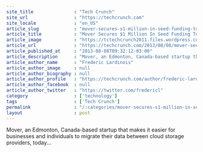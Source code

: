 ```yaml
---
site_title               : "Tech Crunch"
site_url                 : "https://techcrunch.com"
site_locale              : "en_US"
article_slug             : "mover-secures-s1-million-in-seed-funding-to-expand-its-data-migration-and-backup-service"
article_title            : "Mover Secures $1 Million In Seed Funding To Expand Its Data Migration And Backup Service"
article_image            : "https://tctechcrunch2011.files.wordpress.com/2013/08/mover_logo.png?w=469&h=151&crop=1"
article_url              : "https://techcrunch.com/2013/08/08/mover-secures-1-million-in-seed-funding-to-expand-its-data-migration-and-backup-service/"
article_published_at     : "2013-08-08T09:32:12-03:00"
article_description      : "Mover, an Edmonton, Canada-based startup that makes it easier for businesses and individuals to migrate their data between cloud storage providers, today..."
article_author_name      : "Frederic Lardinois"
article_author_image     : null
article_author_biography : null
article_author_profile   : "https://techcrunch.com/author/frederic-lardinois/"
article_author_facebook  : null
article_author_twitter   : "https://twitter.com/fredericl"
category                 : ['technology']
tags                     : ['Tech Crunch']
permalink                : "/:categories/mover-secures-s1-million-in-seed-funding-to-expand-its-data-migration-and-backup-service/"
layout                   : post
---
```


Mover, an Edmonton, Canada-based startup that makes it easier for businesses and individuals to migrate their data between cloud storage providers, today...
